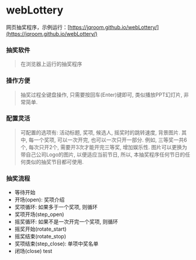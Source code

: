 # webLottery
网页抽奖程序，示例运行：[https://jqroom.github.io/webLottery/](https://jqroom.github.io/webLottery/)
### 抽奖软件
> 在浏览器上运行的抽奖程序

### 操作方便
> 抽奖过程全键盘操作, 只需要按回车(Enter)键即可, 类似播放PPT幻灯片, 非常简单.

### 配置灵活
> 可配置的选项有: 活动标题, 奖项, 候选人, 摇奖时的跳转速度, 背景图片. 其中, 每一个奖项, 可以一次开完, 也可以一次只开一部分. 例如, 三等奖一共6个, 每次只开2个, 需要开3次才能开完三等奖, 增加娱乐性. 图片可以更换为带自己公司Logo的图片, 以便适应当前节日, 所以, 本抽奖程序任何节日的任何类似的抽奖节目都可使用.

### 抽奖流程
- 等待开始
- 开场(open): 奖项介绍
- 奖项循环: 如果多于一个奖项, 则循环
- 奖项开场(step_open)
- 摇奖循环: 如果不是一次开完一个奖项, 则循环
- 摇奖开始(rotate_start)
- 摇奖结束(rotate_stop)
- 奖项结束(step_close): 单项中奖名单
- 闭场(close)
test
